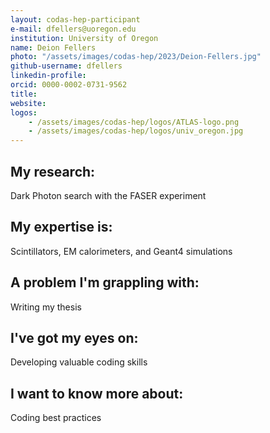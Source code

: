 ```yaml
---
layout: codas-hep-participant
e-mail: dfellers@uoregon.edu
institution: University of Oregon
name: Deion Fellers
photo: "/assets/images/codas-hep/2023/Deion-Fellers.jpg"
github-username: dfellers
linkedin-profile:
orcid: 0000-0002-0731-9562
title:
website:
logos:
    - /assets/images/codas-hep/logos/ATLAS-logo.png
    - /assets/images/codas-hep/logos/univ_oregon.jpg
---
```


## My research:
Dark Photon search with the FASER experiment

## My expertise is:
Scintillators, EM calorimeters, and Geant4 simulations

## A problem I'm grappling with:
Writing my thesis

## I've got my eyes on:
Developing valuable coding skills

## I want to know more about:
Coding best practices

